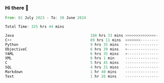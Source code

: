 ### Hi there 👋

<!--
**luoxuanzao/luoxuanzao** is a ✨ _special_ ✨ repository because its `README.md` (this file) appears on your GitHub profile.

Here are some ideas to get you started:

- 🔭 I’m currently working on ...
- 🌱 I’m currently learning ...
- 👯 I’m looking to collaborate on ...
- 🤔 I’m looking for help with ...
- 💬 Ask me about ...
- 📫 How to reach me: ...
- 😄 Pronouns: ...
- ⚡ Fun fact: ...
-->

<!--START_SECTION:waka-->

```rust
From: 01 July 2023 - To: 30 June 2024

Total Time: 325 hrs 44 mins

Java                                   188 hrs 33 mins >>>>>>>>>>>>>>-----------   57.82 %
C++                                    89 hrs 11 mins  >>>>>>>------------------   27.35 %
Python                                 9 hrs 35 mins   >------------------------   02.94 %
ObjectiveC                             6 hrs 39 mins   >------------------------   02.04 %
YAML                                   6 hrs 35 mins   >------------------------   02.02 %
XML                                    6 hrs 1 min     -------------------------   01.85 %
C                                      5 hrs 45 mins   -------------------------   01.77 %
SQL                                    4 hrs 31 mins   -------------------------   01.39 %
Markdown                               1 hr 40 mins    -------------------------   00.51 %
Text                                   1 hr 26 mins    -------------------------   00.44 %
```

<!--END_SECTION:waka-->